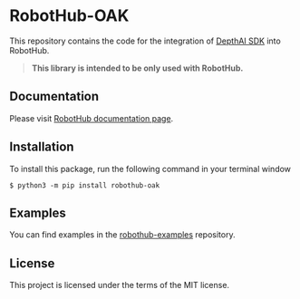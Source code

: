 # RobotHub-OAK

This repository contains the code for the integration of [DepthAI SDK](https://github.com/luxonis/depthai) into
RobotHub.

> **This library is intended to be only used with RobotHub.**

## Documentation

Please visit [RobotHub documentation page](https://hub-docs.luxonis.com/).

## Installation

To install this package, run the following command in your terminal window

```
$ python3 -m pip install robothub-oak
```

## Examples

You can find examples in the [robothub-examples](https://github.com/luxonis/robothub-examples) repository.

## License

This project is licensed under the terms of the MIT license.